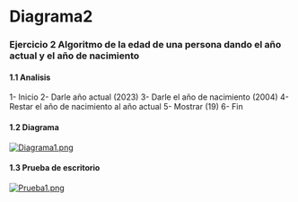 # Diagrama2
### Ejercicio 2 Algoritmo de la edad de una persona dando el año actual y el año de nacimiento
#### 1.1 Analisis
1-	Inicio
2-	Darle  año actual (2023)
3-	Darle el año de nacimiento (2004)
4-	Restar el año de nacimiento al año actual 
5-	Mostrar (19)
6-	Fin
#### 1.2 Diagrama
[![Diagrama1.png](https://i.gyazo.com/e3f31ff87f0905b5298bb30a0ce510b0.png)](https://postimg.cc/nMwrWKHt)
#### 1.3 Prueba de escritorio
[![Prueba1.png](https://i.gyazo.com/aba15e2841c9ba622bb55b1cdd24d41b.png)](https://postimg.cc/8j6yJHcp)
